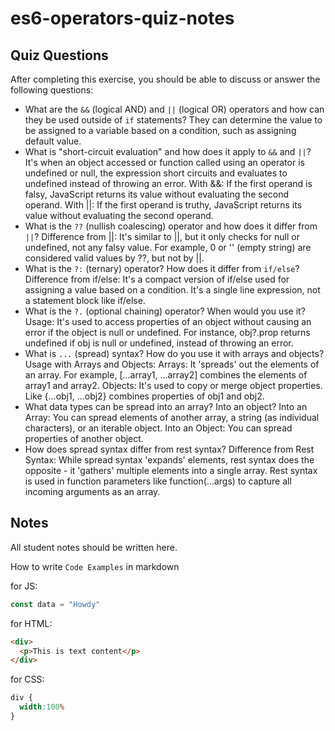 # es6-operators-quiz-notes

## Quiz Questions

After completing this exercise, you should be able to discuss or answer the following questions:

- What are the `&&` (logical AND) and `||` (logical OR) operators and how can they be used outside of `if` statements?
They can determine the value to be assigned to a variable based on a condition,  such as assigning default value.
- What is "short-circuit evaluation" and how does it apply to `&&` and `||`?
It's when an object accessed or function called using an operator is undefined or null, the expression short circuits and evaluates to undefined instead of throwing an error.
With &&: If the first operand is falsy, JavaScript returns its value without evaluating the second operand.
With ||: If the first operand is truthy, JavaScript returns its value without evaluating the second operand.
- What is the `??` (nullish coalescing) operator and how does it differ from `||`?
Difference from ||: It's similar to ||, but it only checks for null or undefined, not any falsy value. For example, 0 or '' (empty string) are considered valid values by ??, but not by ||.
- What is the `?:` (ternary) operator? How does it differ from `if/else`?
Difference from if/else: It's a compact version of if/else used for assigning a value based on a condition. It's a single line expression, not a statement block like if/else.
- What is the `?.` (optional chaining) operator? When would you use it?
Usage: It's used to access properties of an object without causing an error if the object is null or undefined. For instance, obj?.prop returns undefined if obj is null or undefined, instead of throwing an error.
- What is `...` (spread) syntax? How do you use it with arrays and objects?
Usage with Arrays and Objects:
Arrays: It 'spreads' out the elements of an array. For example, [...array1, ...array2] combines the elements of array1 and array2.
Objects: It's used to copy or merge object properties. Like {...obj1, ...obj2} combines properties of obj1 and obj2.
- What data types can be spread into an array? Into an object?
Into an Array: You can spread elements of another array, a string (as individual characters), or an iterable object.
Into an Object: You can spread properties of another object.
- How does spread syntax differ from rest syntax?
Difference from Rest Syntax: While spread syntax 'expands' elements, rest syntax does the opposite - it 'gathers' multiple elements into a single array. Rest syntax is used in function parameters like function(...args) to capture all incoming arguments as an array.



## Notes

All student notes should be written here.


How to write `Code Examples` in markdown

for JS:
```js
const data = "Howdy"
```

for HTML:
```html
<div>
  <p>This is text content</p>
</div>
```

for CSS:
```css
div {
  width:100%
}
```
